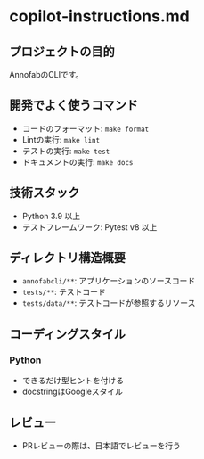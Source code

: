 # copilot-instructions.md

## プロジェクトの目的
AnnofabのCLIです。

## 開発でよく使うコマンド
* コードのフォーマット: `make format`
* Lintの実行: `make lint`
* テストの実行: `make test`
* ドキュメントの実行: `make docs`

## 技術スタック
* Python 3.9 以上
* テストフレームワーク: Pytest v8 以上

## ディレクトリ構造概要

* `annofabcli/**`: アプリケーションのソースコード
* `tests/**`: テストコード
* `tests/data/**`: テストコードが参照するリソース


## コーディングスタイル

### Python
* できるだけ型ヒントを付ける
* docstringはGoogleスタイル

## レビュー
* PRレビューの際は、日本語でレビューを行う